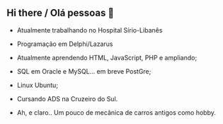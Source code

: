 ## Hi there / Olá pessoas 👋

- Atualmente trabalhando no Hospital Sírio-Libanês

- Programação em Delphi/Lazarus

- Atualmente aprendendo HTML, JavaScript, PHP e ampliando;

- SQL em Oracle e MySQL... em breve PostGre;

- Linux Ubuntu;

- Cursando ADS na Cruzeiro do Sul.

- Ah, e claro.. Um pouco de mecânica de carros antigos como hobby.

<!--
**RenatoGabriel-lab/RenatoGabriel-lab** is a ✨ _special_ ✨ repository because its `README.md` (this file) appears on your GitHub profile.

Here are some ideas to get you started:

- 🔭 I’m currently working on ...
- 🌱 I’m currently learning ...
- 👯 I’m looking to collaborate on ...
- 🤔 I’m looking for help with ...
- 💬 Ask me about ...
- 📫 How to reach me: ...
- 😄 Pronouns: ...
- ⚡ Fun fact: ...
-->
